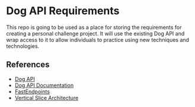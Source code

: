 # Dog API Requirements

This repo is going to be used as a place for storing the requirements for creating a personal challenge project. It will use the existing Dog API and wrap access to it to allow individuals to practice using new techniques and technologies.

## References

- [Dog API](https://dog.ceo/dog-api/)
- [Dog API Documentation](https://dog.ceo/dog-api/documentation/)
- [FastEndpoints](https://fast-endpoints.com/)
- [Vertical Slice Architecture](https://jimmybogard.com/vertical-slice-architecture/)